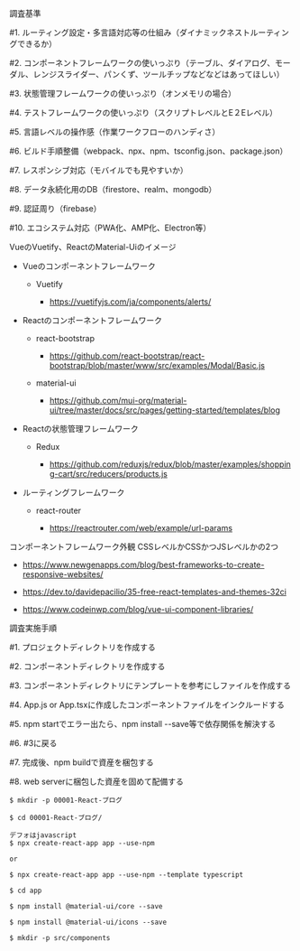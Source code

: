 調査基準

#1. ルーティング設定・多言語対応等の仕組み（ダイナミックネストルーティングできるか）

#2. コンポーネントフレームワークの使いっぷり（テーブル、ダイアログ、モーダル、レンジスライダー、パンくず、ツールチップなどなどはあってほしい）

#3. 状態管理フレームワークの使いっぷり（オンメモリの場合）

#4. テストフレームワークの使いっぷり（スクリプトレベルとE２Eレベル）

#5. 言語レベルの操作感（作業ワークフローのハンディさ）

#6. ビルド手順整備（webpack、npx、npm、tsconfig.json、package.json）

#7. レスポンシブ対応（モバイルでも見やすいか）

#8. データ永続化用のDB（firestore、realm、mongodb）

#9. 認証周り（firebase）

#10. エコシステム対応（PWA化、AMP化、Electron等）

VueのVuetify、ReactのMaterial-Uiのイメージ

- Vueのコンポーネントフレームワーク

  - Vuetify

    - https://vuetifyjs.com/ja/components/alerts/

- Reactのコンポーネントフレームワーク

  - react-bootstrap

    - https://github.com/react-bootstrap/react-bootstrap/blob/master/www/src/examples/Modal/Basic.js

  - material-ui

    - https://github.com/mui-org/material-ui/tree/master/docs/src/pages/getting-started/templates/blog

- Reactの状態管理フレームワーク

  - Redux
    
    - https://github.com/reduxjs/redux/blob/master/examples/shopping-cart/src/reducers/products.js


- ルーティングフレームワーク

  - react-router
  
    - https://reactrouter.com/web/example/url-params

コンポーネントフレームワーク外観 CSSレベルかCSSかつJSレベルかの2つ

  - https://www.newgenapps.com/blog/best-frameworks-to-create-responsive-websites/

  - https://dev.to/davidepacilio/35-free-react-templates-and-themes-32ci
  
  - https://www.codeinwp.com/blog/vue-ui-component-libraries/


調査実施手順

#1. プロジェクトディレクトリを作成する

#2. コンポーネントディレクトリを作成する

#3. コンポーネントディレクトリにテンプレートを参考にしファイルを作成する

#4. App.js or App.tsxに作成したコンポーネントファイルをインクルードする

#5. npm startでエラー出たら、npm install --save等で依存関係を解決する

#6. #3に戻る

#7. 完成後、npm buildで資産を梱包する

#8. web serverに梱包した資産を固めて配備する

```
$ mkdir -p 00001-React-ブログ

$ cd 00001-React-ブログ/

デフォはjavascript
$ npx create-react-app app --use-npm

or

$ npx create-react-app app --use-npm --template typescript

$ cd app

$ npm install @material-ui/core --save

$ npm install @material-ui/icons --save

$ mkdir -p src/components
```
